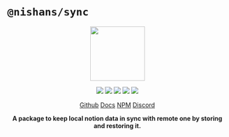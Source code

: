 # `@nishans/sync`

<p align="center">
  <img width="125" src="https://github.com/Devorein/Nishan/blob/master/packages/sync/docs/static/img/logo.svg"/>
</p>

<p align="center">
  <img src="https://img.shields.io/bundlephobia/minzip/@nishans/sync?label=minzipped&style=flat"/>
  <img src="https://img.shields.io/npm/dw/@nishans/sync?style=flat"/>
  <img src="https://img.shields.io/github/issues/devorein/nishan/@nishans/sync"/>
  <img src="https://img.shields.io/npm/v/@nishans/sync"/>
  <img src="https://img.shields.io/codecov/c/github/devorein/Nishan?flag=sync"/>
</p>

<p align="center">
  <a href="https://github.com/Devorein/Nishan/tree/master/packages/sync">Github</a>
  <a href="nishan-docs.netlify.app/">Docs</a>
  <a href="https://www.npmjs.com/package/@nishans/sync">NPM</a>
  <a href="https://discord.com/invite/SpwHCz8ysx">Discord</a>
</p>

<p align="center"><b>A package to keep local notion data in sync with remote one by storing and restoring it.</b></p>
